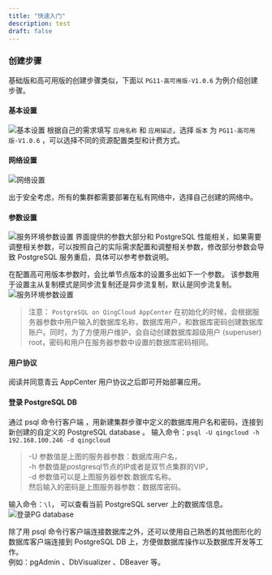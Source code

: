 ```yaml
---
title: "快速入门"
description: test
draft: false
---
```




### 创建步骤

基础版和高可用版的创建步骤类似，下面以 `PG11-高可用版-V1.0.6` 为例介绍创建步骤。

#### 基本设置  

![基本设置](../../_images/basic_config.png)
根据自己的需求填写 `应用名称` 和 `应用描述`，选择 `版本` 为 `PG11-高可用版-V1.0.6` ，可以选择不同的资源配置类型和计费方式。

#### 网络设置

![网络设置](../../_images/vxnet_config.png)

出于安全考虑，所有的集群都需要部署在私有网络中，选择自己创建的网络中。

#### 参数设置

![服务环境参数设置](../../_images/pg_param_config.png)
界面提供的参数大部分和 PostgreSQL 性能相关，如果需要调整相关参数，可以按照自己的实际需求配置和调整相关参数，修改部分参数会导致 PostgreSQL 服务重启，具体可以参考参数说明。

在配置高可用版本参数时，会比单节点版本的设置多出如下一个参数。
该参数用于设置主从复制模式是同步流复制还是异步流复制，默认是同步流复制。
![服务环境参数设置](../../_images/pg_param2more_config.png)

 >注意：
 >`PostgreSQL on QingCloud AppCenter` 在初始化的时候，会根据服务器参数中用户输入的数据库名称，数据库用户，和数据库密码创建数据库账户。同时，为了方便用户维护，会自动创建数据库超级用户 (superuser) root，密码和用户在服务器参数中设置的数据库密码相同。

#### 用户协议  

阅读并同意青云 AppCenter 用户协议之后即可开始部署应用。

#### 登录 PostgreSQL DB

通过 psql 命令行客户端 ，用新建集群步骤中定义的数据库用户名和密码，连接到新创建的自定义的 PostgreSQL database 。
输入命令：`psql -U qingcloud -h 192.168.100.246 -d qingcloud`

>-U 参数值是上图的服务器参数：数据库用户名，  
>-h 参数值是postgresql节点的IP或者是双节点集群的VIP，  
>-d 参数值可以是上图服务器参数:数据库名称。    
>然后输入的密码是上图服务器参数：数据库密码。  

输入命令：`\l`， 可以查看当前 PostgreSQL server 上的数据库信息。  
  ![登录PG database](../../_images/pglogin.png)  

除了用 psql 命令行客户端连接数据库之外，还可以使用自己熟悉的其他图形化的数据库客户端连接到 PostgreSQL DB 上，方便做数据库操作以及数据库开发等工作。  
例如：pgAdmin 、DbVisualizer 、DBeaver 等。